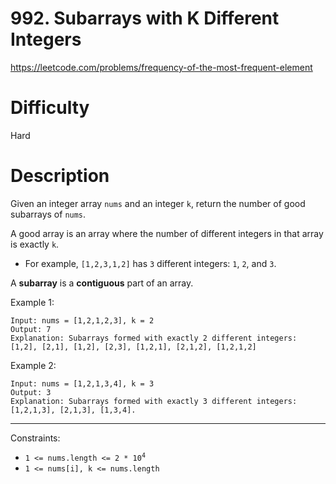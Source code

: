 # 992. Subarrays with K Different Integers

https://leetcode.com/problems/frequency-of-the-most-frequent-element

# Difficulty
Hard

# Description
Given an integer array `nums` and an integer `k`, return the number of good subarrays of `nums`.

A good array is an array where the number of different integers in that array is exactly `k`.

- For example, `[1,2,3,1,2]` has `3` different integers: `1`, `2`, and `3`.

A **subarray** is a **contiguous** part of an array.

Example 1:
```
Input: nums = [1,2,1,2,3], k = 2
Output: 7
Explanation: Subarrays formed with exactly 2 different integers: [1,2], [2,1], [1,2], [2,3], [1,2,1], [2,1,2], [1,2,1,2]
```

Example 2:
```
Input: nums = [1,2,1,3,4], k = 3
Output: 3
Explanation: Subarrays formed with exactly 3 different integers: [1,2,1,3], [2,1,3], [1,3,4].
```
****
Constraints:
- <code>1 <= nums.length <= 2 * 10<sup>4</sup></code>
- <code>1 <= nums[i], k <= nums.length</code>

